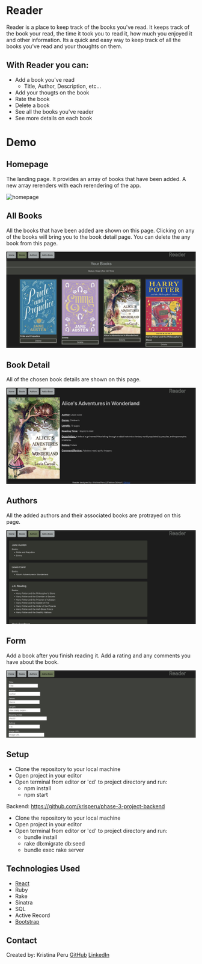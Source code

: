 # Reader

Reader is a place to keep track of the books you've read. It keeps track of the book your read, the time it took you to read it, how much you enjoyed it and other information. Its a quick and easy way to keep track of all the books you've read and your thoughts on them.

## With Reader you can:

* Add a book you've read
    * Title, Author, Description, etc...
* Add your thougts on the book
* Rate the book
* Delete a book
* See all the books you've reader
* See more details on each book

# Demo

## Homepage

The landing page. It provides an array of books that have been added. A new array rerenders with each rerendering of the app.

![homepage](/images/homepage.png)

## All Books

All the books that have been added are shown on this page. Clicking on any of the books will bring you to the book detail page. You can delete the any book from this page.

![homepage](/images/all-books.png)

## Book Detail

All of the chosen book details are shown on this page. 

![homepage](/images/book-detail.png)

## Authors

All the added authors and their associated books are protrayed on this page.

![homepage](/images/author.png)

## Form

Add a book after you finish reading it. Add a rating and any comments you have about the book.

![homepage](/images/form.png)
## Setup

- Clone the repository to your local machine
- Open project in your editor
- Open terminal from editor or 'cd' to project directory and run:
  - npm install
  - npm start

Backend: https://github.com/krisperu/phase-3-project-backend

- Clone the repository to your local machine
- Open project in your editor
- Open terminal from editor or 'cd' to project directory and run:
  - bundle install
  - rake db:migrate db:seed
  - bundle exec rake server

## Technologies Used

- [React](https://github.com/facebook/create-react-app)
- Ruby
- Rake
- Sinatra
- SQL
- Active Record
- [Bootstrap](https://getbootstrap.com/)

## Contact

Created by: Kristina Peru
[GitHub](https://github.com/krisperu)
[LinkedIn](https://www.linkedin.com/in/kristina-peru-205557189)
